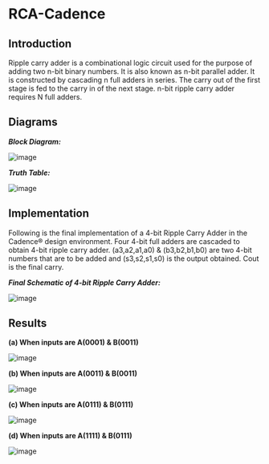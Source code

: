 # RCA-Cadence
## Introduction
Ripple carry adder is a combinational logic circuit used for the purpose of adding two n-bit binary numbers. It is also known as n-bit parallel adder. It is constructed by cascading n full adders in series. The carry out of the first stage is fed to the carry in of the next stage. n-bit ripple carry adder requires N full adders.  
## Diagrams
**_Block Diagram:_**

![image](https://user-images.githubusercontent.com/61982410/144753732-5bd5aa36-73a1-4b7f-a5c5-fde942969484.png)

**_Truth Table:_**

![image](https://user-images.githubusercontent.com/61982410/144753710-b81ce173-710b-42ed-9841-47bbac2083a9.png)

## Implementation 
Following is the final implementation of a 4-bit Ripple Carry Adder in the Cadence® design environment. Four 4-bit full adders are cascaded to obtain 4-bit ripple carry adder. (a3,a2,a1,a0) & (b3,b2,b1,b0) are two 4-bit numbers that are to be added and (s3,s2,s1,s0) is the output obtained. Cout is the final carry.  

**_Final Schematic of 4-bit Ripple Carry Adder:_**

![image](https://user-images.githubusercontent.com/61982410/144754071-79586869-1563-44e2-82f3-159074416dc7.png)

## Results
**(a) When inputs are A(0001) & B(0011)**

![image](https://user-images.githubusercontent.com/61982410/144754247-a5696385-3ab1-4880-ad31-f142d8f921af.png)

**(b) When inputs are A(0011) & B(0011)**

![image](https://user-images.githubusercontent.com/61982410/144754260-3355919b-6a76-404d-a28d-e47af3da4256.png)

**(c) When inputs are A(0111) & B(0111)**

![image](https://user-images.githubusercontent.com/61982410/144754271-fa8ddb5c-22b3-4fc1-8d08-a3d2720e9b8d.png)

**(d) When inputs are A(1111) & B(0111)**

![image](https://user-images.githubusercontent.com/61982410/144754275-8dba6dd0-5c43-44d0-8998-6ab7e489b48d.png)
